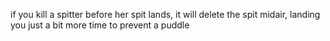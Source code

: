 if you kill a spitter before her spit lands, it will delete the spit midair, landing you just a bit more time to prevent a puddle
